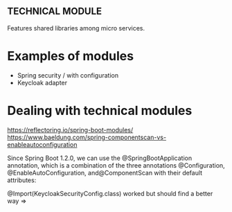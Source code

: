 TECHNICAL MODULE
----------------

Features shared libraries among micro services.

# Examples of modules

- Spring security / with configuration
- Keycloak adapter

# Dealing with technical modules

https://reflectoring.io/spring-boot-modules/
https://www.baeldung.com/spring-componentscan-vs-enableautoconfiguration

Since Spring Boot 1.2.0, we can use the @SpringBootApplication annotation, which is a combination of the three
annotations @Configuration, @EnableAutoConfiguration, and@ComponentScan with their default attributes:

@Import(KeycloakSecurityConfig.class)
worked but should find a better way => 

